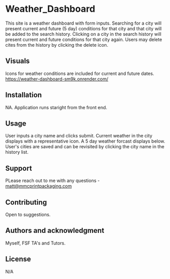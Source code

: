 # Weather_Dashboard
This site is a weather dashboard with form inputs.  Searching for a city will present current and future (5 day) conditions for that city and that city will be added to the search history.  Clicking on a city in the search history will present current and future conditions for that city again. Users may delete cites from the history by clicking the delete icon.  

## Visuals
Icons for weather conditions are included for current and future dates.
https://weather-dashboard-sm9k.onrender.com/

## Installation
NA.  Application runs staright from the front end.

## Usage
User inputs a city name and clicks submit.  Current weather in the city displays with a representative icon.  A 5 day weather forcast displays below.  User's cities are saved and can be revisited by clicking the city name in the history list.

## Support
PLease reach out to me with any questions -
matt@mmcprintpackaging.com

## Contributing
Open to suggestions.

## Authors and acknowledgment
Myself, FSF TA's and Tutors. 

## License
N/A